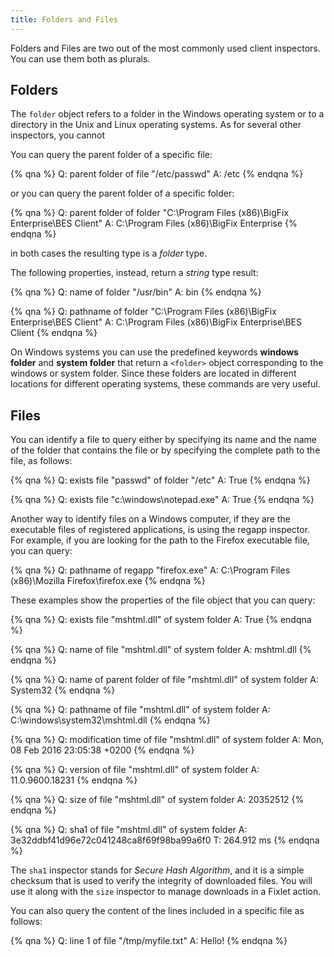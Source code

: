 ```yaml
---
title: Folders and Files
---
```


Folders and Files are two out of the most commonly used client inspectors. You can use them both as plurals.

## Folders
 
The `folder` object refers to a folder in the Windows operating system or to a directory in the Unix and Linux operating systems. As for several other inspectors, 
you cannot 

You can query the parent folder of a specific file:

{% qna %}
Q: parent folder of file "/etc/passwd"
A: /etc
{% endqna %}

or you can query the parent folder of a specific folder:

{% qna %}
Q: parent folder of folder "C:\Program Files (x86)\BigFix Enterprise\BES Client"
A: C:\Program Files (x86)\BigFix Enterprise
{% endqna %}
 
in both cases the resulting type is a *folder* type.

The following properties, instead, return a *string* type result:

{% qna %}
Q: name of folder "/usr/bin"
A: bin
{% endqna %}

{% qna %}
Q: pathname of folder "C:\Program Files (x86)\BigFix Enterprise\BES Client"
A: C:\Program Files (x86)\BigFix Enterprise\BES Client
{% endqna %}

On Windows systems you can use the predefined keywords **windows folder** and **system folder** that return a
`<folder>` object corresponding to the windows or system folder. Since these folders are located in
different locations for different operating systems, these commands are very useful.

## Files

You can identify a file to query either by specifying its name and the name of the folder that contains the file or by specifying the complete path to the file, as follows:

{% qna %}
Q: exists file "passwd" of folder "/etc"
A: True
{% endqna %}

{% qna %}
Q: exists file "c:\windows\notepad.exe"
A: True
{% endqna %}

Another way to identify files on a Windows computer, if they are the executable files of registered applications, is using the regapp inspector. For example,
if you are looking for the path to the Firefox executable file, you can query:

{% qna %}
Q: pathname of regapp "firefox.exe"
A: C:\Program Files (x86)\Mozilla Firefox\firefox.exe
{% endqna %}



These examples show the properties of the file object that you can query:

{% qna %}
Q: exists file "mshtml.dll" of system folder
A: True
{% endqna %}

{% qna %}
Q: name of file "mshtml.dll" of system folder
A: mshtml.dll
{% endqna %}

{% qna %}
Q: name of parent folder of file "mshtml.dll" of system folder
A: System32
{% endqna %}

{% qna %}
Q: pathname of file "mshtml.dll" of system folder
A: C:\windows\system32\mshtml.dll
{% endqna %}

{% qna %}
Q: modification time of file "mshtml.dll" of system folder
A: Mon, 08 Feb 2016 23:05:38 +0200
{% endqna %}

{% qna %}
Q: version of file "mshtml.dll" of system folder
A: 11.0.9600.18231
{% endqna %}

{% qna %}
Q: size of file "mshtml.dll" of system folder
A: 20352512
{% endqna %}

{% qna %}
Q: sha1 of file "mshtml.dll" of system folder
A: 3e32ddbf41d96e72c041248ca8f69f98ba99a6f0
T: 264.912 ms
{% endqna %}

The `sha1` inspector stands for *Secure Hash Algorithm*, and it is a simple checksum that is used to verify the integrity of downloaded files.
You will use it along with the `size` inspector to manage downloads in a Fixlet action.

You can also query the content of the lines included in a specific file as follows:

{% qna %}
Q: line 1 of file "/tmp/myfile.txt"
A: Hello!
{% endqna %}
